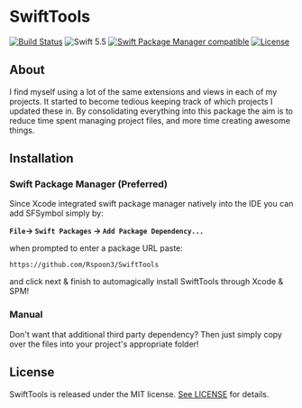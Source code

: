 # SwiftTools
[![Build Status](https://travis-ci.org/Nirma/SFSymbol.svg?branch=master)](https://travis-ci.org/Nirma/SFSymbol)
![Swift 5.5](https://img.shields.io/badge/Swift-5.5-orange.svg)
[![Swift Package Manager compatible](https://img.shields.io/badge/Swift%20Package%20Manager-compatible-purple.svg)](https://github.com/apple/swift-package-manager)
[![License](http://img.shields.io/:license-mit-blue.svg)](http://doge.mit-license.org)

    
## About 
I find myself using a lot of the same extensions and views in each of my projects. It started to become tedious keeping track of which projects I updated these in. By consolidating everything into this package the aim is to reduce time spent managing project files, and more time creating awesome things.

## Installation 

### Swift Package Manager (Preferred)
Since Xcode integrated swift package manager natively into the IDE you can add SFSymbol simply by:

**`File`-> `Swift Packages` -> `Add Package Dependency...`**

when prompted to enter a package URL paste: 

`https://github.com/Rspoon3/SwiftTools` 


and click next & finish to automagically install SwiftTools through Xcode & SPM!

### Manual 
Don't want that additional third party dependency? Then just simply copy over the files into your project's appropriate folder!

## License

SwiftTools is released under the MIT license. [See LICENSE](https://github.com/Rspoon3/SwiftTools/blob/main/LICENSE) for details.
